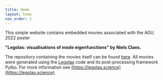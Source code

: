 ```yaml
---
title: Home
layout: home
nav_order: 1
---
```


This simple website contains embedded movies associated with the AGU 2022 poster

**"Legolas: visualisations of mode eigenfunctions" by Niels Claes.**

The repository containing the movies itself can be found [here](https://github.com/n-claes/agu2022_legolas).
All movies were generated using the [Legolas](https://github.com/n-claes/legolas) code and its post-processing framework Pylbo.
For more information see [https://legolas.science](https://legolas.science).
